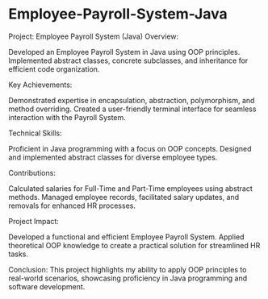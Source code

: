 # Employee-Payroll-System-Java


Project: Employee Payroll System (Java)
Overview:

Developed an Employee Payroll System in Java using OOP principles.
Implemented abstract classes, concrete subclasses, and inheritance for efficient code organization.

Key Achievements:

Demonstrated expertise in encapsulation, abstraction, polymorphism, and method overriding.
Created a user-friendly terminal interface for seamless interaction with the Payroll System.

Technical Skills:

Proficient in Java programming with a focus on OOP concepts.
Designed and implemented abstract classes for diverse employee types.

Contributions:

Calculated salaries for Full-Time and Part-Time employees using abstract methods.
Managed employee records, facilitated salary updates, and removals for enhanced HR processes.

Project Impact:

Developed a functional and efficient Employee Payroll System.
Applied theoretical OOP knowledge to create a practical solution for streamlined HR tasks.

Conclusion:
This project highlights my ability to apply OOP principles to real-world scenarios, showcasing proficiency in Java programming and software development.
